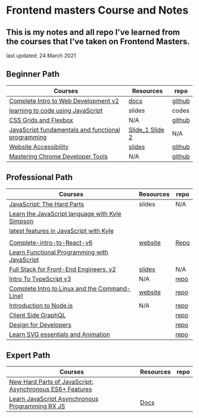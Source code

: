 # Frontend masters Course and Notes

## This is my notes and all repo I've learned from the courses that I've taken on Frontend Masters.
last updated: 24 March 2021

## Beginner Path

| Courses | Resources| repo |
|--|--| --|
| [ Complete Intro to Web Development v2](https://frontendmasters.com/courses/web-development-v2/) |[docs](https://btholt.github.io/intro-to-web-dev-v2/)  | [github](https://github.com/LitHaxor/Frontend-masters-notes/tree/master/Intro-to-web-dev-v2)|
|[ learning to code using JavaScript ](https://frontendmasters.com/courses/getting-started-javascript-v2/) | slides | codes|
| [ CSS Grids and Flexbox ](https://frontendmasters.com/courses/css-grids-flexbox/) | N/A | [github](https://github.com/jen4web/fem-layout/)|
|[ JavaScript fundamentals and functional programming ](https://frontendmasters.com/courses/js-fundamentals-functional-v2/) |[Slide_1 ](https://slides.com/bgando/f2f-final-day-1) [Slide 2 ](https://slides.com/bgando/f2f-final-day-2)| N/A|
|[Website Accessibility ](https://frontendmasters.com/courses/web-accessibility/) | [slides](https://docs.google.com/presentation/d/1_CRR-bJFX5Xt-2Tx_lPMDSMUtoxe8s8kAF7DDDXVvc8/edit)|[github](https://github.com/jkup/learn-a11y)|
| [Mastering Chrome Developer Tools](https://frontendmasters.com/courses/chrome-dev-tools-v2/) | N/A |  [github](https://github.com/jkup/mastering-chrome-devtools)  |

## Professional Path

| Courses | Resources| repo |
|--|--| --|
| [ JavaScript: The Hard Parts ](https://frontendmasters.com/courses/javascript-hard-parts-v2/) | slides  | N/A |
|[Learn the JavaScript language with Kyle Simpson](https://frontendmasters.com/courses/deep-javascript-v3/) | | |
|[ latest features in JavaScript with Kyle ](https://frontendmasters.com/courses/js-recent-parts/) |
||
|[Complete-intro-to-React-v6](https://frontendmasters.com/courses/complete-react-v6/) |  [website](https://btholt.github.io/complete-intro-to-react-v6/) | [Repo](https://github.com/btholt/complete-intro-to-react-v6)|
| [Learn Functional Programming with JavaScript ](https://frontendmasters.com/courses/functional-javascript-v3/)|||
|[Full Stack for Front-End Engineers, v2 ](https://frontendmasters.com/courses/fullstack-v2/)|[slides](https://docs.google.com/presentation/d/1Mvf_rOFz1wZeH1irajJqhRQgzid7BkqJBd8wigpz39M/edit)| N/A
| [Intro To TypeScript v3](https://frontendmasters.com/courses/typescript-v2/) |N/A|[repo](https://frontendmasters.com/courses/typescript-v2/)|
|[​​Complete Intro to Linux and the Command-Line)](https://frontendmasters.com/courses/linux-command-line/) |[website](https://btholt.github.io/complete-intro-to-linux-and-the-cli/)|[repo](https://github.com/btholt/complete-intro-to-linux-and-the-cli)|
| [Introduction to Node.js](https://frontendmasters.com/courses/node-js/) |N/A |[repo](https://github.com/FrontendMasters/intro-node-js) |
| [Client Side GraphQL](https://frontendmasters.com/courses/client-graphql-react/) ||[repo](https://github.com/FrontendMasters/fullstack-graphql)|
| [ Design for Developers ](https://frontendmasters.com/courses/design-for-developers/) | | [repo](https://github.com/sdras/design-for-developers) |
|[Learn SVG essentials and Animation](https://frontendmasters.com/courses/svg-essentials-animation/) | | [repo](https://github.com/sdras/svg-workshop) | |

## Expert Path

| Courses | Resources| repo |
|---|---|--|
|[New Hard Parts of JavaScript: Asynchronous ES6+ Features ](https://frontendmasters.com/courses/javascript-new-hard-parts/)|||
| [Learn JavaScript Asynchronous Programming RX JS](https://frontendmasters.com/courses/asynchronous-javascript/)|[ Docs](https://docs.google.com/document/d/1lsLD_d2m6_FpKkWSRoWPeWELWupxbfsvLQBDLezf4eU/edit) | |
